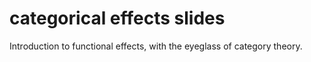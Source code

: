 # categorical effects slides

Introduction to functional effects, with the eyeglass of category theory.
